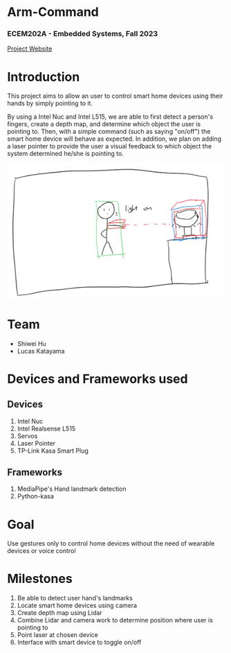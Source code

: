 # Arm-Command
### ECEM202A - Embedded Systems, Fall 2023

[Project Website](https://creeperzzz.github.io/arm-command/)

# Introduction

This project aims to allow an user to control smart home devices using their hands by simply pointing to it.

By using a Intel Nuc and Intel L515, we are able to first detect a person's fingers, create a depth map, and determine which object the user is pointing to. Then, with a simple command (such as saying "on/off") the smart home device will behave as expected. In addition, we plan on adding a laser pointer to provide the user a visual feedback to which object the system determined he/she is pointing to.

![Screenshot](docs/media/image1.png)

# Team
* Shiwei Hu 
* Lucas Katayama

# Devices and Frameworks used

## Devices
1. Intel Nuc
3. Intel Realsense L515
4. Servos
5. Laser Pointer
6. TP-Link Kasa Smart Plug

## Frameworks
1. MediaPipe's Hand landmark detection
2. Python-kasa

# Goal
Use gestures only to control home devices without the need of wearable devices or voice control

# Milestones
1. Be able to detect user hand's landmarks
2. Locate smart home devices using camera
3. Create depth map using Lidar
4. Combine Lidar and camera work to determine position where user is pointing to
5. Point laser at chosen device
6. Interface with smart device to toggle on/off

